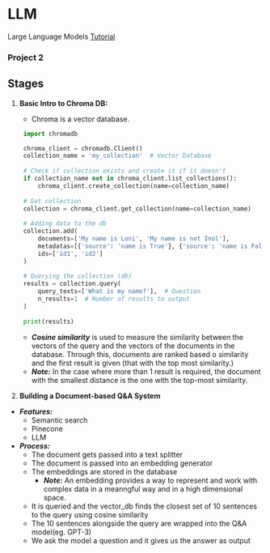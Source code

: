 # LLM
Large Language Models [Tutorial](https://youtu.be/xZDB1naRUlk?si=IxDqmmd35XrimPDJ)

### Project 2

## Stages
1. **Basic Intro to Chroma DB:**
   * Chroma is a vector database.
   ```python
    import chromadb

    chroma_client = chromadb.Client()
    collection_name = 'my_collection'  # Vector Database
    
    # Check if collection exists and create it if it doesn't
    if collection_name not in chroma_client.list_collections():
        chroma_client.create_collection(name=collection_name)
    
    # Get collection
    collection = chroma_client.get_collection(name=collection_name)
    
    # Adding data to the db
    collection.add(
        documents=['My name is Loni', 'My name is not Inol'],
        metadatas=[{'source': 'name is True'}, {'source': 'name is False'}],
        ids=['id1', 'id2']
    )
    
    # Querying the collection (db)
    results = collection.query(
        query_texts=['What is my name?'],  # Question
        n_results=1  # Number of results to output
    )
    
    print(results)
    ```
   * **_Cosine similarity_** is used to measure the similarity between the vectors of the query and the vectors of the documents in the database. Through this, documents are ranked based o similarity and the first result is given (that with the top most similarity.)
   * **_Note:_** In the case where more than 1 result is required, the document with the smallest distance is the one with the top-most similarity.

2. **Building a Document-based Q&A System**
* _**Features:**_
  * Semantic search
  * Pinecone
  * LLM
* **_Process:_**
  * The document gets passed into a text splitter
  * The document is passed into an embedding generator
  * The embeddings are stored in the database
    * **_Note:_** An embedding provides a way to represent and work with complex data in a meanngful way and in a high dimensional space.
  * It is queried and the vector_db finds the closest set of 10 sentences to the query using cosine similarity
  * The 10 sentences alongside the query are wrapped into the Q&A model(eg. GPT-3)
  * We ask the model a question and it gives us the answer as output